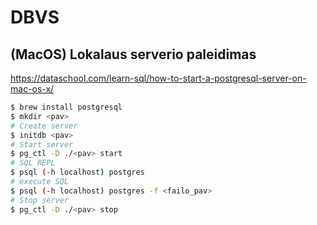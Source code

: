 # DBVS

## (MacOS) Lokalaus serverio paleidimas

<https://dataschool.com/learn-sql/how-to-start-a-postgresql-server-on-mac-os-x/>

```bash
$ brew install postgresql
$ mkdir <pav>
# Create server
$ initdb <pav>
# Start server
$ pg_ctl -D ./<pav> start
# SQL REPL
$ psql (-h localhost) postgres
# execute SQL
$ psql (-h localhost) postgres -f <failo_pav>
# Stop server
$ pg_ctl -D ./<pav> stop
```